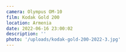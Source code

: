```yaml
---
camera: Olympus OM-10
film: Kodak Gold 200
location: Armenia
date: 2022-06-16 23:00:02
description: ''
photo: '/uploads/kodak-gold-200-2022-3.jpg'
---
```

